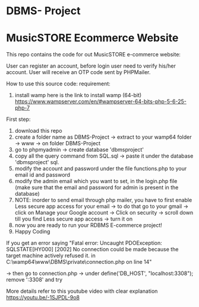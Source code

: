 # DBMS- Project 
# MusicSTORE Ecommerce Website

This repo contains the code for out MusicSTORE e-commerce website:

User can register an account, before login user need to verify his/her account. User will receive an OTP code sent by PHPMailer.

How to use this source code:
requirement:
1) install wamp
here is the link to install wamp (64-bit) 
https://www.wampserver.com/en/#wampserver-64-bits-php-5-6-25-php-7

First step:
1) download this repo 
2) create a folder name as DBMS-Project -> extract to your wamp64 folder -> www -> on folder DBMS-Project
3) go to phpmyadmin -> create database 'dbmsproject' 
4) copy all the query command from SQL.sql -> paste it under the database 'dbmsproject' sql.
5) modify the account and password under the file functions.php to your email id and password
6) modify the admin email which you want to set, in the login.php file (make sure that the email and password for admin is present in the database)
7) NOTE: inorder to send email through php mailer, you have to first enable Less secure app access for your email
        -> to do that go to your gmail
        -> click on Manage your Google account
        -> Click on security
        -> scroll down till you find Less secure app access
        -> turn it on
6) now you are ready to run your RDBMS E-commerce project!
7) Happy Coding


If you get an error saying 
"Fatal error: Uncaught PDOException: SQLSTATE[HY000] [2002] No connection could be made because the target machine actively refused it. in C:\wamp64\www\DBMS\private\connection.php on line 14"

-> then go to connection.php
-> under define('DB_HOST', "localhost:3308"); 
    remove ':3308' and try

 

More details refer to this youtube video with clear explanation
https://youtu.be/-1SJPDL-9o8
